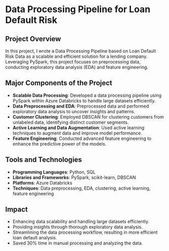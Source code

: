 # Data Processing Pipeline for Loan Default Risk

## Project Overview
In this project, I wrote a Data Processing Pipeline based on Loan Default Risk Data as a scalable and efficient solution for a lending company. Leveraging PySpark, this project focuses on preprocessing data, conducting exploratory data analysis (EDA) and feature engineering.

## Major Components of the Project
- **Scalable Data Processing**: Developed a data processing pipeline using PySpark within Azure Databricks to handle large datasets efficiently.
- **Data Preprocessing and EDA**: Preprocessed data and performed exploratory data analysis to uncover insights and patterns.
- **Customer Clustering**: Employed DBSCAN for clustering customers from unlabeled data, identifying distinct customer segments.
- **Active Learning and Data Augmentation**: Used active learning techniques to augment data and improve model performance.
- **Feature Engineering**: Conducted advanced feature engineering to enhance the predictive power of the models.

## Tools and Technologies
- **Programming Languages**: Python, SQL
- **Libraries and Frameworks**: PySpark, scikit-learn, DBSCAN
- **Platforms**: Azure Databricks
- **Techniques**: Data preprocessing, EDA, clustering, active learning, feature engineering

## Impact
- Enhancing data scalability and handling large datasets efficiently.
- Providing insights through thorough exploratory data analysis.
- Streamlining the data processing workflow, resulting in more efficient loan default analysis.
- Saved 30% time in manual processing and analyzing the data.
